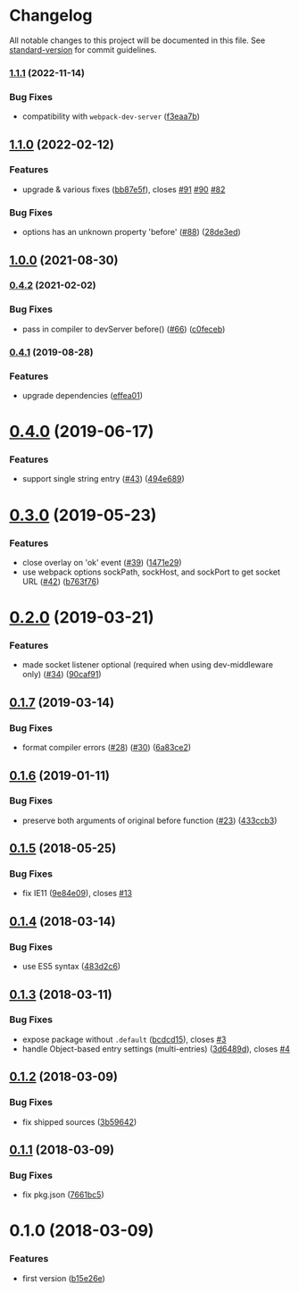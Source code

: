 # Changelog

All notable changes to this project will be documented in this file. See [standard-version](https://github.com/conventional-changelog/standard-version) for commit guidelines.

### [1.1.1](https://github.com/gregberge/error-overlay-webpack-plugin/compare/v1.1.0...v1.1.1) (2022-11-14)


### Bug Fixes

* compatibility with `webpack-dev-server` ([f3eaa7b](https://github.com/gregberge/error-overlay-webpack-plugin/commit/f3eaa7b0d4ad7c71f1ef56b5d15083449ef52a86))

## [1.1.0](https://github.com/gregberge/error-overlay-webpack-plugin/compare/v1.0.0...v1.1.0) (2022-02-12)


### Features

* upgrade & various fixes ([bb87e5f](https://github.com/gregberge/error-overlay-webpack-plugin/commit/bb87e5f4a5b3cf86530929616ee6e35cf84aaa81)), closes [#91](https://github.com/gregberge/error-overlay-webpack-plugin/issues/91) [#90](https://github.com/gregberge/error-overlay-webpack-plugin/issues/90) [#82](https://github.com/gregberge/error-overlay-webpack-plugin/issues/82)


### Bug Fixes

* options has an unknown property 'before' ([#88](https://github.com/gregberge/error-overlay-webpack-plugin/issues/88)) ([28de3ed](https://github.com/gregberge/error-overlay-webpack-plugin/commit/28de3ed3441b5e4b6185fd74c77b6dff3c792ea0))

## [1.0.0](https://github.com/gregberge/error-overlay-webpack-plugin/compare/v0.4.2...v1.0.0) (2021-08-30)

### [0.4.2](https://github.com/smooth-code/error-overlay-webpack-plugin/compare/v0.4.1...v0.4.2) (2021-02-02)


### Bug Fixes

* pass in compiler to devServer before() ([#66](https://github.com/smooth-code/error-overlay-webpack-plugin/issues/66)) ([c0feceb](https://github.com/smooth-code/error-overlay-webpack-plugin/commit/c0feceb73c6c7a38cddc40898cdfbcb0ae83a35e))

### [0.4.1](https://github.com/smooth-code/error-overlay-webpack-plugin/compare/v0.4.0...v0.4.1) (2019-08-28)


### Features

* upgrade dependencies ([effea01](https://github.com/smooth-code/error-overlay-webpack-plugin/commit/effea01))

<a name="0.4.0"></a>
# [0.4.0](https://github.com/smooth-code/error-overlay-webpack-plugin/compare/v0.3.0...v0.4.0) (2019-06-17)


### Features

* support single string entry ([#43](https://github.com/smooth-code/error-overlay-webpack-plugin/issues/43)) ([494e689](https://github.com/smooth-code/error-overlay-webpack-plugin/commit/494e689))



<a name="0.3.0"></a>
# [0.3.0](https://github.com/smooth-code/error-overlay-webpack-plugin/compare/v0.2.0...v0.3.0) (2019-05-23)


### Features

* close overlay on 'ok' event ([#39](https://github.com/smooth-code/error-overlay-webpack-plugin/issues/39)) ([1471e29](https://github.com/smooth-code/error-overlay-webpack-plugin/commit/1471e29))
* use webpack options sockPath, sockHost, and sockPort to get socket URL ([#42](https://github.com/smooth-code/error-overlay-webpack-plugin/issues/42)) ([b763f76](https://github.com/smooth-code/error-overlay-webpack-plugin/commit/b763f76))



<a name="0.2.0"></a>
# [0.2.0](https://github.com/smooth-code/error-overlay-webpack-plugin/compare/v0.1.7...v0.2.0) (2019-03-21)


### Features

* made socket listener optional (required when using dev-middleware only) ([#34](https://github.com/smooth-code/error-overlay-webpack-plugin/issues/34)) ([90caf91](https://github.com/smooth-code/error-overlay-webpack-plugin/commit/90caf91))



<a name="0.1.7"></a>
## [0.1.7](https://github.com/smooth-code/error-overlay-webpack-plugin/compare/v0.1.6...v0.1.7) (2019-03-14)


### Bug Fixes

* format compiler errors ([#28](https://github.com/smooth-code/error-overlay-webpack-plugin/issues/28)) ([#30](https://github.com/smooth-code/error-overlay-webpack-plugin/issues/30)) ([6a83ce2](https://github.com/smooth-code/error-overlay-webpack-plugin/commit/6a83ce2))



<a name="0.1.6"></a>
## [0.1.6](https://github.com/smooth-code/error-overlay-webpack-plugin/compare/v0.1.5...v0.1.6) (2019-01-11)


### Bug Fixes

* preserve both arguments of original before function ([#23](https://github.com/smooth-code/error-overlay-webpack-plugin/issues/23)) ([433ccb3](https://github.com/smooth-code/error-overlay-webpack-plugin/commit/433ccb3))



<a name="0.1.5"></a>
## [0.1.5](https://github.com/smooth-code/error-overlay-webpack-plugin/compare/v0.1.4...v0.1.5) (2018-05-25)


### Bug Fixes

* fix IE11 ([9e84e09](https://github.com/smooth-code/error-overlay-webpack-plugin/commit/9e84e09)), closes [#13](https://github.com/smooth-code/error-overlay-webpack-plugin/issues/13)



<a name="0.1.4"></a>
## [0.1.4](https://github.com/smooth-code/error-overlay-webpack-plugin/compare/v0.1.3...v0.1.4) (2018-03-14)


### Bug Fixes

* use ES5 syntax ([483d2c6](https://github.com/smooth-code/error-overlay-webpack-plugin/commit/483d2c6))



<a name="0.1.3"></a>
## [0.1.3](https://github.com/smooth-code/error-overlay-webpack-plugin/compare/v0.1.2...v0.1.3) (2018-03-11)


### Bug Fixes

* expose package without `.default` ([bcdcd15](https://github.com/smooth-code/error-overlay-webpack-plugin/commit/bcdcd15)), closes [#3](https://github.com/smooth-code/error-overlay-webpack-plugin/issues/3)
* handle Object-based entry settings (multi-entries) ([3d6489d](https://github.com/smooth-code/error-overlay-webpack-plugin/commit/3d6489d)), closes [#4](https://github.com/smooth-code/error-overlay-webpack-plugin/issues/4)



<a name="0.1.2"></a>
## [0.1.2](https://github.com/smooth-code/error-overlay-webpack-plugin/compare/v0.1.1...v0.1.2) (2018-03-09)


### Bug Fixes

* fix shipped sources ([3b59642](https://github.com/smooth-code/error-overlay-webpack-plugin/commit/3b59642))



<a name="0.1.1"></a>
## [0.1.1](https://github.com/smooth-code/error-overlay-webpack-plugin/compare/v0.1.0...v0.1.1) (2018-03-09)


### Bug Fixes

* fix pkg.json ([7661bc5](https://github.com/smooth-code/error-overlay-webpack-plugin/commit/7661bc5))



<a name="0.1.0"></a>
# 0.1.0 (2018-03-09)


### Features

* first version ([b15e26e](https://github.com/smooth-code/webpack-error-overlay-plugin/commit/b15e26e))
